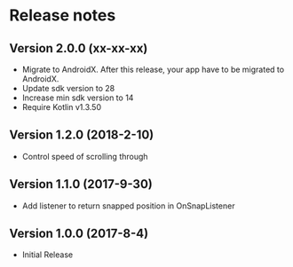 Release notes
==========

Version 2.0.0 **(xx-xx-xx)**
----------------------------
 - Migrate to AndroidX. After this release, your app have to be migrated to AndroidX.
 - Update sdk version to 28
 - Increase min sdk version to 14
 - Require Kotlin v1.3.50

Version 1.2.0 **(2018-2-10)**
----------------------------
 - Control speed of scrolling through

Version 1.1.0 **(2017-9-30)**
----------------------------
 - Add listener to return snapped position in OnSnapListener

Version 1.0.0 **(2017-8-4)**
----------------------------
 - Initial Release